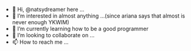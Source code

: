 - 👋 Hi, @natsydreamer here ...
- 👀 I’m interested in almost anything ...(since ariana says that almost is never enough YKWIM)
- 🌱 I’m currently learning how to be a good programmer
- 💞️ I’m looking to collaborate on ...
- 📫 How to reach me ...

<!---
natsydreamer/natsydreamer is a ✨ special ✨ repository because its `README.md` (this file) appears on your GitHub profile.
You can click the Preview link to take a look at your changes.
--->
